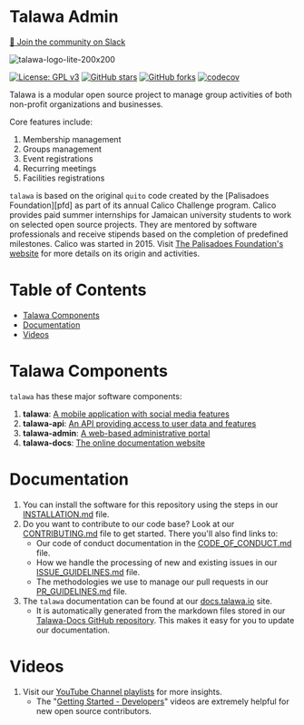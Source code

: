 # Talawa Admin

[💬 Join the community on Slack](https://github.com/PalisadoesFoundation/)

![talawa-logo-lite-200x200](https://github.com/PalisadoesFoundation/talawa-admin/assets/16875803/26291ec5-d3c1-4135-8bc7-80885dff613d)

[![License: GPL v3](https://img.shields.io/badge/License-GPLv3-blue.svg)](https://www.gnu.org/licenses/gpl-3.0)
[![GitHub stars](https://img.shields.io/github/stars/PalisadoesFoundation/talawa-admin.svg?style=social&label=Star&maxAge=2592000)](https://github.com/PalisadoesFoundation/talawa-admin)
[![GitHub forks](https://img.shields.io/github/forks/PalisadoesFoundation/talawa-admin.svg?style=social&label=Fork&maxAge=2592000)](https://github.com/PalisadoesFoundation/talawa-admin)
[![codecov](https://codecov.io/gh/PalisadoesFoundation/talawa-admin/branch/develop/graph/badge.svg?token=II0R0RREES)](https://codecov.io/gh/PalisadoesFoundation/talawa-admin)

Talawa is a modular open source project to manage group activities of both non-profit organizations and businesses.

Core features include:

1. Membership management
2. Groups management
3. Event registrations
4. Recurring meetings
5. Facilities registrations

`talawa` is based on the original `quito` code created by the [Palisadoes Foundation][pfd] as part of its annual Calico Challenge program. Calico provides paid summer internships for Jamaican university students to work on selected open source projects. They are mentored by software professionals and receive stipends based on the completion of predefined milestones. Calico was started in 2015. Visit [The Palisadoes Foundation's website](http://www.palisadoes.org/) for more details on its origin and activities.

# Table of Contents

<!-- toc -->

- [Talawa Components](#talawa-components)
- [Documentation](#documentation)
- [Videos](#videos)

<!-- tocstop -->

# Talawa Components

`talawa` has these major software components:

1. **talawa**: [A mobile application with social media features](https://github.com/PalisadoesFoundation/talawa)
2. **talawa-api**: [An API providing access to user data and features](https://github.com/PalisadoesFoundation/talawa-api)
3. **talawa-admin**: [A web-based administrative portal](https://github.com/PalisadoesFoundation/talawa-admin)
4. **talawa-docs**: [The online documentation website](https://github.com/PalisadoesFoundation/talawa-docs)

# Documentation

1. You can install the software for this repository using the steps in our [INSTALLATION.md](INSTALLATION.md) file.
2. Do you want to contribute to our code base? Look at our [CONTRIBUTING.md](CONTRIBUTING.md) file to get started. There you'll also find links to:
   - Our code of conduct documentation in the [CODE_OF_CONDUCT.md](CODE_OF_CONDUCT.md) file.
   - How we handle the processing of new and existing issues in our [ISSUE_GUIDELINES.md](ISSUE_GUIDELINES.md) file.
   - The methodologies we use to manage our pull requests in our [PR_GUIDELINES.md](PR_GUIDELINES.md) file.
3. The `talawa` documentation can be found at our [docs.talawa.io](https://docs.talawa.io) site.
   - It is automatically generated from the markdown files stored in our [Talawa-Docs GitHub repository](https://github.com/PalisadoesFoundation/talawa-docs). This makes it easy for you to update our documentation.

# Videos

1. Visit our [YouTube Channel playlists](https://www.youtube.com/@PalisadoesOrganization/playlists) for more insights.
   - The "[Getting Started - Developers](https://www.youtube.com/watch?v=YpBUoHxEeyg&list=PLv50qHwThlJUIzscg9a80a9-HmAlmUdCF&index=1)" videos are extremely helpful for new open source contributors.
